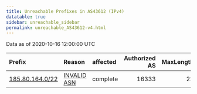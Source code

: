```yaml
---
title: Unreachable Prefixes in AS43612 (IPv4)
datatable: true
sidebar: unreachable_sidebar
permalink: unreachable_AS43612-v4.html
---
```


Data as of 2020-10-16 12:00:00 UTC


<div class="datatable-begin"></div>

| Prefix                                                   | Reason                                                                                                 | affected   |   Authorized AS |   MaxLength | Anchor                                         |   unreachable /24s |
|:---------------------------------------------------------|:-------------------------------------------------------------------------------------------------------|:-----------|----------------:|------------:|:-----------------------------------------------|-------------------:|
| [185.80.164.0/22](https://stat.ripe.net/185.80.164.0/22) | [INVALID ASN](https://rpki-validator.ripe.net/announcement-preview?asn=AS43612&prefix=185.80.164.0/22) | complete   |           16333 |          22 | [RIPE](unreachable_RIPE_NCC_RPKI_Root-v4.html) |                  4 |

<div class="datatable-end"></div>